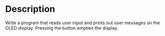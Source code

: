 # Description

Write a program that reads user input and prints out user messages on the OLED display. Pressing the button
empties the display.
